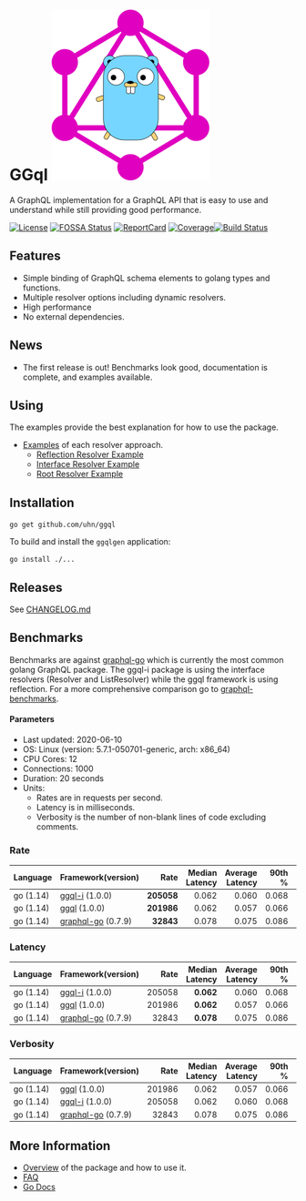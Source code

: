 # GGql ![](misc/ggql.svg)

A GraphQL implementation for a GraphQL API that is easy to use and
understand while still providing good performance.

[![License][License-Image]][License-Url] [![FOSSA Status][Fossa-Image]][Fossa-Url]  [![ReportCard][ReportCard-Image]][ReportCard-Url]  [![Coverage][Coverage-Image]][Coverage-Url][![Build Status][Travis-Image]][Travis-Url]
## Features

 - Simple binding of GraphQL schema elements to golang types and functions.
 - Multiple resolver options including dynamic resolvers.
 - High performance
 - No external dependencies.

## News

- The first release is out! Benchmarks look good, documentation is
  complete, and examples available.

## Using

The examples provide the best explanation for how to use the package.

 - [Examples](examples/README.md) of each resolver approach.
   - [Reflection Resolver Example](examples/reflection/README.md)
   - [Interface Resolver Example](examples/interface/README.md)
   - [Root Resolver Example](examples/root/README.md)

## Installation

```
go get github.com/uhn/ggql
```

To build and install the `ggqlgen` application:

```
go install ./...
```

## Releases

See [CHANGELOG.md](CHANGELOG.md)

## Benchmarks

Benchmarks are against
[graphql-go](https://github.com/graphql-go/graphql) which is currently
the most common golang GraphQL package. The ggql-i package is using
the interface resolvers (Resolver and ListResolver) while the ggql
framework is using reflection. For a more comprehensive comparison go
to
[graphql-benchmarks](https://github.com/the-benchmarker/graphql-benchmarks).

#### Parameters
- Last updated: 2020-06-10
- OS: Linux (version: 5.7.1-050701-generic, arch: x86_64)
- CPU Cores: 12
- Connections: 1000
- Duration: 20 seconds
- Units:
  - Rates are in requests per second.
  - Latency is in milliseconds.
  - Verbosity is the number of non-blank lines of code excluding comments.

### Rate
| Language | Framework(version) | Rate | Median Latency | Average Latency | 90th % | 99th % | Std Dev | Verbosity |
| -------- | ------------------ | ----:| ------------:| ---------------:| ------:| ------:| -------:| ---------:|
| go (1.14) | [ggql-i](https://github.com/uhn/ggql) (1.0.0) | **205058** | 0.062 | 0.060 | 0.068 | 0.088 | 0.02 | 253 |
| go (1.14) | [ggql](https://github.com/uhn/ggql) (1.0.0) | **201986** | 0.062 | 0.057 | 0.066 | 0.073 | 0.02 | 176 |
| go (1.14) | [graphql-go](https://github.com/graphql-go/graphql) (0.7.9) | **32843** | 0.078 | 0.075 | 0.086 | 0.102 | 0.03 | 378 |

### Latency
| Language | Framework(version) | Rate | Median Latency | Average Latency | 90th % | 99th % | Std Dev | Verbosity |
| -------- | ------------------ | ----:| ------------:| ---------------:| ------:| ------:| -------:| ---------:|
| go (1.14) | [ggql-i](https://github.com/uhn/ggql) (1.0.0) | 205058 | **0.062** | 0.060 | 0.068 | 0.088 | 0.02 | 253 |
| go (1.14) | [ggql](https://github.com/uhn/ggql) (1.0.0) | 201986 | **0.062** | 0.057 | 0.066 | 0.073 | 0.02 | 176 |
| go (1.14) | [graphql-go](https://github.com/graphql-go/graphql) (0.7.9) | 32843 | **0.078** | 0.075 | 0.086 | 0.102 | 0.03 | 378 |

### Verbosity
| Language | Framework(version) | Rate | Median Latency | Average Latency | 90th % | 99th % | Std Dev | Verbosity |
| -------- | ------------------ | ----:| ------------:| ---------------:| ------:| ------:| -------:| ---------:|
| go (1.14) | [ggql](https://github.com/uhn/ggql) (1.0.0) | 201986 | 0.062 | 0.057 | 0.066 | 0.073 | 0.02 | **176** |
| go (1.14) | [ggql-i](https://github.com/uhn/ggql) (1.0.0) | 205058 | 0.062 | 0.060 | 0.068 | 0.088 | 0.02 | **253** |
| go (1.14) | [graphql-go](https://github.com/graphql-go/graphql) (0.7.9) | 32843 | 0.078 | 0.075 | 0.086 | 0.102 | 0.03 | **378** |


## More Information

 - [Overview](overview.md) of the package and how to use it.
 - [FAQ](faq.md)
 - [Go Docs](https://uhn.github.io/ggql)

[License-Url]: https://www.apache.org/licenses/LICENSE-2.0
[License-Image]: https://img.shields.io/badge/License-Apache2-blue.svg
[ReportCard-Url]: https://goreportcard.com/report/uhn/ggql
[ReportCard-Image]: https://goreportcard.com/badge/github.com/uhn/ggql
[Fossa-Url]: https://app.fossa.com/projects/git%2Bgithub.com%2FUHN%2Fggql?ref=badge_shield
[Fossa-Image]: https://app.fossa.com/api/projects/git%2Bgithub.com%2FUHN%2Fggql.svg?type=shield
[Coverage-Url]: https://coveralls.io/github/UHN/ggql?branch=master
[Coverage-Image]: https://coveralls.io/repos/github/UHN/ggql/badge.svg?branch=master
[Travis-Image]: https://img.shields.io/travis/uhn/ggql/master.svg?logo=travis
[Travis-Url]: http://travis-ci.org/uhn/ggql?branch=master
